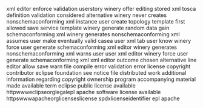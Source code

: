 xml editor enforce validation userstory winery offer editing stored xml tosca definition validation considered alternative winery never creates nonschemaconforming xml instance user create topology template first allowed save service template winery generate random data gain schemaconforming xml winery generates nonschemaconforming xml assumes user make eventually valid casea user xml tab user know winery force user generate schemaconforming xml editor winery generates nonschemaconforming xml warns user user xml editor winery force user generate schemaconforming xml xml editor outcome chosen alternative line editor allow save warn file compile error validation error license copyright contributor eclipse foundation see notice file distributed work additional information regarding copyright ownership program accompanying material made available term eclipse public license available httpwwweclipseorglegalepl apache software license available httpswwwapacheorglicenseslicense spdxlicenseidentifier epl apache